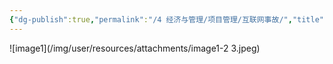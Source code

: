 ```yaml
---
{"dg-publish":true,"permalink":"/4 经济与管理/项目管理/互联网事故/","title":"互联网事故"}
---
```



![image1](/img/user/resources/attachments/image1-2 3.jpeg)